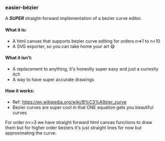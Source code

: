 ### easier-bézier

A <b>*SUPER*</b> straight-forward implementation of a bezier curve editor.

#### What it is:
- A html canvas that supports bezier curve editing for orders n=>1 to n<10
- A SVG exporter, so you can take home your art 😄

#### What it isn't:
- A replacement to anything, it's honestly super easy and just a curiosity itch
- A way to have super accurate drawings

#### How it works:
- Ref: https://en.wikipedia.org/wiki/B%C3%A9zier_curve
- Bezier curves are super cool in that ONE equation gets you beautiful curves

For order n<=3 we have straight forward html canvas functions to draw them but for higher order beziers it's just straight lines for now but approximating the curve.

